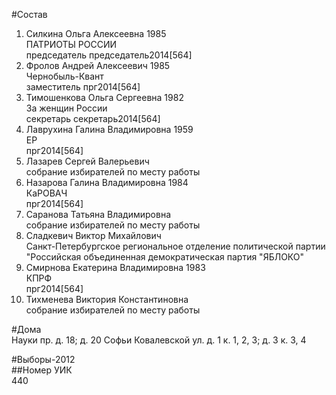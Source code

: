 #Состав  
1. Силкина Ольга Алексеевна 1985  
    ПАТРИОТЫ РОССИИ  
    председатель председатель2014[564]  
2. Фролов Андрей Алексеевич 1985  
    Чернобыль-Квант  
    заместитель прг2014[564]  
3. Тимошенкова Ольга Сергеевна 1982  
    За женщин России  
    секретарь секретарь2014[564]  
4. Лаврухина Галина Владимировна 1959  
    ЕР  
    прг2014[564]  
5. Лазарев Сергей Валерьевич  
    собрание избирателей по месту работы  
6. Назарова Галина Владимировна 1984  
    КаРОВАЧ  
    прг2014[564]  
7. Саранова Татьяна Владимировна  
    собрание избирателей по месту работы  
8. Сладкевич Виктор Михайлович  
    Санкт-Петербургское региональное отделение политической партии "Российская объединенная демократическая партия "ЯБЛОКО"  
9. Смирнова Екатерина Владимировна 1983  
    КПРФ  
    прг2014[564]  
10. Тихменева Виктория Константиновна  
    собрание избирателей по месту работы  
  
#Дома  
Науки пр. д. 18; д. 20 Софьи Ковалевской ул. д. 1 к. 1, 2, 3; д. 3 к. 3, 4  
  
#Выборы-2012  
##Номер УИК  
440  
